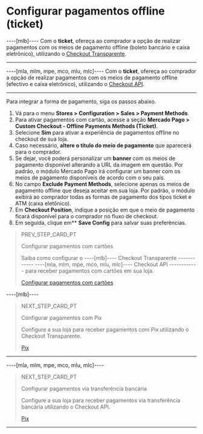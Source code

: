 # Configurar pagamentos offline (ticket)

----[mlb]----
Com o **ticket**, ofereça ao comprador a opção de realizar pagamentos com os meios de pagamento offline (boleto bancário e caixa eletrônico), utilizando o [Checkout Transparente](/developers/pt/guides/checkout-api/landing).

------------

----[mla, mlm, mpe, mco, mlu, mlc]----
Com o **ticket**, ofereça ao comprador a opção de realizar pagamentos com os meios de pagamento offline (efectivo e caixa eletrônico), utilizando o [Checkout API](/developers/pt/guides/checkout-api/landing).

------------

Para integrar a forma de pagamento, siga os passos abaixo.

1. Vá para o menu **Stores > Configuration > Sales > Payment Methods**.
2. Para ativar pagamentos com cartão, acesse a seção **Mercado Pago > Custom Checkout - Offline Payments Methods (Ticket)**.
3. Selecione **Sim** para ativar a experiência de pagamentos offline no checkout de sua loja.
4. Caso necessário, **altere o título do meio de pagamento** que aparecerá para o comprador.
5. Se dejar, você poderá personalizar um **banner** com os meios de pagamento disponível alterando a URL da imagem em questão. Por padrão, o módulo Mercado Pago irá configurar um banner com os meios de pagamento disponíveis de acordo com o seu país.
6. No campo **Exclude Payment Methods**, selecione apenas os meios de pagamento offline que deseja aceitar em sua loja. Por padrão, o módulo exibirá ao comprador todas as formas de pagamento dos tipos ticket e ATM (caixa eletônico).
7. Em **Checkout Position**, indique a posição em que o meio de pagamento ficará disponível para o comprador no fluxo de checkout. 
8. Em seguida, clique em** **Save Config** para salvar suas preferências.

> PREV_STEP_CARD_PT
>
> Configurar pagamentos com cartões
>
> Saiba como configurar o ----[mlb]---- Checkout Transparente ------------ ----[mla, mlm, mpe, mco, mlu, mlc]---- Checkout API ------------ para receber pagamentos com cartões em sua loja.
>
> [Configurar pagamentos com cartões](/developers/pt/docs/magento-two/payment-configuration/checkout-api/cards)

----[mlb]----
> NEXT_STEP_CARD_PT
>
> Configurar pagamentos com Pix
>
> Configure a sua loja para receber pagamentos com Pix utilizando o Checkout Transparente.
>
> [Pix](/developers/pt/docs/magento-two/payment-configuration/checkout-api/pix)
------------

----[mla, mlm, mpe, mco, mlu, mlc]----
> NEXT_STEP_CARD_PT
>
> Configurar pagamentos via transferência bancária
>
> Configure a sua loja para receber pagamentos via transferência bancária utilizando o Checkout API.
>
> [Pix](/developers/pt/docs/magento-two/payment-configuration/checkout-api/bank-transfer)
------------